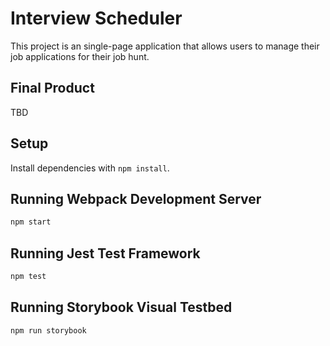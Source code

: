 # Interview Scheduler
This project is an single-page application that allows users to manage their job applications for their job hunt.

## Final Product
TBD

## Setup

Install dependencies with `npm install`.

## Running Webpack Development Server

```sh
npm start
```

## Running Jest Test Framework

```sh
npm test
```

## Running Storybook Visual Testbed

```sh
npm run storybook
```

